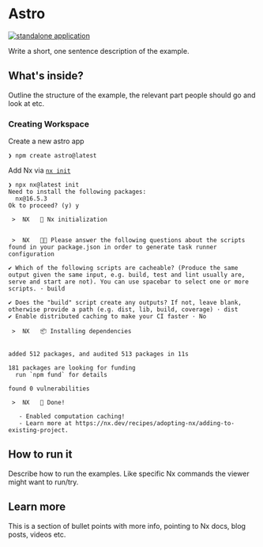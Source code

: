 # Astro

[![standalone application](https://img.shields.io/static/v1?label=Nx%20setup&message=standalone%20app&color=blue)](https://nx.dev/concepts/integrated-vs-package-based#standalone-applications)

Write a short, one sentence description of the example.

## What's inside?

Outline the structure of the example, the relevant part people should go and look at etc.

### Creating Workspace

Create a new astro app

```shell
❯ npm create astro@latest
```

Add Nx via [`nx init`](https://nx.dev/recipes/adopting-nx/adding-to-existing-project)

```shell
❯ npx nx@latest init
Need to install the following packages:
  nx@16.5.3
Ok to proceed? (y) y

 >  NX   🐳 Nx initialization


 >  NX   🧑‍🔧 Please answer the following questions about the scripts found in your package.json in order to generate task runner configuration

✔ Which of the following scripts are cacheable? (Produce the same output given the same input, e.g. build, test and lint usually are, serve and start are not). You can use spacebar to select one or more scripts. · build

✔ Does the "build" script create any outputs? If not, leave blank, otherwise provide a path (e.g. dist, lib, build, coverage) · dist
✔ Enable distributed caching to make your CI faster · No

 >  NX   📦 Installing dependencies


added 512 packages, and audited 513 packages in 11s

181 packages are looking for funding
  run `npm fund` for details

found 0 vulnerabilities

 >  NX   🎉 Done!

   - Enabled computation caching!
   - Learn more at https://nx.dev/recipes/adopting-nx/adding-to-existing-project.
```

## How to run it

Describe how to run the examples. Like specific Nx commands the viewer might want to run/try.

## Learn more

This is a section of bullet points with more info, pointing to Nx docs, blog posts, videos etc.
